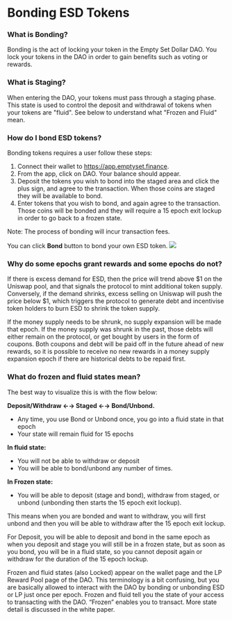 # Bonding ESD Tokens

### What is Bonding?

Bonding is the act of locking your token in the Empty Set Dollar DAO. You lock your tokens in the DAO in order to gain benefits such as voting or rewards.

### What is Staging?

When entering the DAO, your tokens must pass through a staging phase. This state is used to control the deposit and withdrawal of tokens when your tokens are "fluid". See below to understand what "Frozen and Fluid" mean.

### How do I bond ESD tokens?

Bonding tokens requires a user follow these steps: 
1. Connect their wallet to https://app.emptyset.finance. 
2. From the app, click on DAO. Your balance should appear. 
3. Deposit the tokens you wish to bond into the staged area and click the plus sign, and agree to the transaction. When those coins are staged they will be available to bond. 
4. Enter tokens that you wish to bond, and again agree to the transaction. Those coins will be bonded and they will require a 15 epoch exit lockup in order to go back to a frozen state.

Note: The process of bonding will incur transaction fees.

You can click **Bond** button to bond your own ESD token.
![](/how_to_bond.png)

### Why do some epochs grant rewards and some epochs do not?

If there is excess demand for ESD, then the price will trend above \$1 on the Uniswap pool, and that signals the protocol to mint additional token supply. Conversely, if the demand shrinks, excess selling on Uniswap will push the price below $1, which triggers the protocol to generate debt and incentivise token holders to burn ESD to shrink the token supply.

If the money supply needs to be shrunk, no supply expansion will be made that epoch. If the money supply was shrunk in the past, those debts will either remain on the protocol, or get bought by users in the form of coupons. Both coupons and debt will be paid off in the future ahead of new rewards, so it is possible to receive no new rewards in a money supply expansion epoch if there are historical debts to be repaid first.

### What do frozen and fluid states mean?

The best way to visualize this is with the flow below:

**Deposit/Withdraw ←→ Staged ←→ Bond/Unbond.**

- Any time, you use Bond or Unbond once, you go into a fluid state in that epoch
- Your state will remain fluid for 15 epochs

**In fluid state:**

- You will not be able to withdraw or deposit
- You will be able to bond/unbond any number of times.

**In Frozen state:**

- You will be able to deposit (stage and bond), withdraw from staged, or unbond (unbonding then starts the 15 epoch exit lockup).

This means when you are bonded and want to withdraw, you will first unbond and then you will be able to withdraw after the 15 epoch exit lockup.

For Deposit, you will be able to deposit and bond in the same epoch as when you deposit and stage you will still be in a frozen state, but as soon as you bond, you will be in a fluid state, so you cannot deposit again or withdraw for the duration of the 15 epoch lockup.

Frozen and fluid states (also Locked) appear on the wallet page and the LP Reward Pool page of the DAO. This terminology is a bit confusing, but you are basically allowed to interact with the DAO by bonding or unbonding ESD or LP just once per epoch. Frozen and fluid tell you the state of your access to transacting with the DAO. “Frozen” enables you to transact. More state detail is discussed in the white paper.
